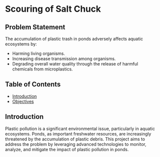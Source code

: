 # Scouring of Salt Chuck

## Problem Statement
The accumulation of plastic trash in ponds adversely affects aquatic ecosystems by:
- Harming living organisms.
- Increasing disease transmission among organisms.
- Degrading overall water quality through the release of harmful chemicals from microplastics.

## Table of Contents
- [Introduction](#introduction)
- [Objectives](#objectives)
## Introduction
Plastic pollution is a significant environmental issue, particularly in aquatic ecosystems. Ponds, as important freshwater resources, are increasingly threatened by the accumulation of plastic debris. This project aims to address the problem by leveraging advanced technologies to monitor, analyze, and mitigate the impact of plastic pollution in ponds.
